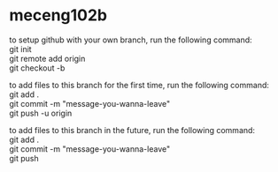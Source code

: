 # meceng102b

to setup github with your own branch, run the following command: <br />
git init <br />
git remote add origin <repository-URL> <br />
git checkout -b <your-name> <br />

to add files to this branch for the first time, run the following command: <br />
git add . <br />
git commit -m "message-you-wanna-leave" <br />
git push -u origin <your-name> <br />

to add files to this branch in the future, run the following command: <br />
git add . <br />
git commit -m "message-you-wanna-leave" <br />
git push

